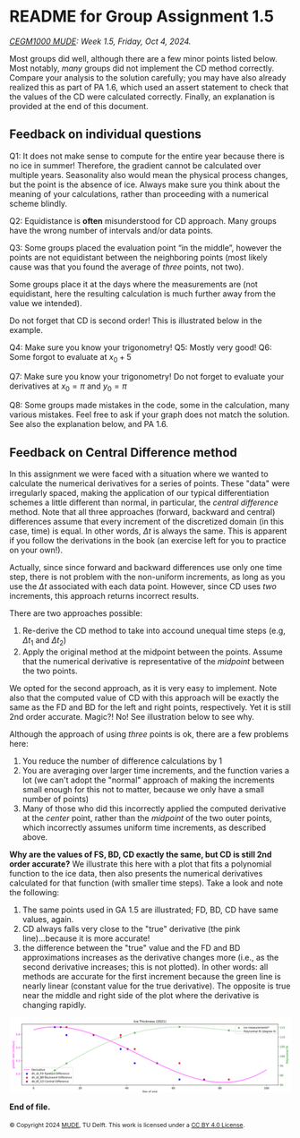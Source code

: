 # README for Group Assignment 1.5

*[CEGM1000 MUDE](http://mude.citg.tudelft.nl/): Week 1.5, Friday, Oct 4, 2024.*

Most groups did well, although there are a few minor points listed below. Most notably, _many_ groups did not implement the CD method correctly. Compare your analysis to the solution carefully; you may have also already realized this as part of PA 1.6, which used an assert statement to check that the values of the CD were calculated correctly. Finally, an explanation is provided at the end of this document. 

## Feedback on individual questions

Q1: It does not make sense to compute for the entire year because there is no ice in summer! Therefore, the gradient cannot be calculated over multiple years. Seasonality also would mean the physical process changes, but the point is the absence of ice. Always make sure you think about the meaning of your calculations, rather than proceeding with a numerical scheme blindly. 

Q2: Equidistance is **often** misunderstood for CD approach. Many groups have the wrong number of intervals and/or data points.

Q3: Some groups placed the evaluation point “in the middle”, however the points are not equidistant between the neighboring points (most likely cause was that you found the average of _three_ points, not two).
 
Some groups place it at the days where the measurements are (not equidistant, here the resulting calculation is much further away from the value we intended).
 
Do not forget that CD is second order! This is illustrated below in the example.

Q4: Make sure you know your trigonometry!
Q5: Mostly very good!
Q6: Some forgot to evaluate at $x_0+5$

Q7: Make sure you know your trigonometry! Do not forget to evaluate your derivatives at $x_0= \pi$  and $y_0= \pi$

Q8: Some groups made mistakes in the code, some in the calculation, many various mistakes. Feel free to ask if your graph does not match the solution. See also the explanation below, and PA 1.6.

## Feedback on Central Difference method

In this assignment we were faced with a situation where we wanted to calculate the numerical derivatives for a series of points. These "data" were irregularly spaced, making the application of our typical differentiation schemes a little different than normal, in particular, the _central difference_ method. Note that all three approaches (forward, backward and central) differences assume that every increment of the discretized domain (in this case, time) is equal. In other words, $\Delta t$ is always the same. This is apparent if you follow the derivations in the book (an exercise left for you to practice on your own!).

Actually, since since forward and backward differences use only one time step, there is not problem with the non-uniform increments, as long as you use the $\Delta t$ associated with each data point. However, since CD uses _two_ increments, this approach returns incorrect results.

There are two approaches possible:
1. Re-derive the CD method to take into accound unequal time steps (e.g, $\Delta t_1$ and $\Delta t_2$)
2. Apply the original method at the midpoint between the points. Assume that the numerical derivative is representative of the _midpoint_ between the two points.

We opted for the second approach, as it is very easy to implement. Note also that the computed value of CD with this approach will be exactly the same as the FD and BD for the left and right points, respectively. Yet it is still 2nd order accurate. Magic?! No! See illustration below to see why.

Although the approach of using _three_ points is ok, there are a few problems here:
1. You reduce the number of difference calculations by 1
2. You are averaging over larger time increments, and the function varies a lot (we can't adopt the "normal" approach of making the increments small enough for this not to matter, because we only have a small number of points)
3. Many of those who did this incorrectly applied the computed derivative at the _center_ point, rather than the _midpoint_ of the two outer points, which incorrectly assumes uniform time increments, as described above.

**Why are the values of FS, BD, CD exactly the same, but CD is still 2nd order accurate?** We illustrate this here with a plot that fits a polynomial function to the ice data, then also presents the numerical derivatives calculated for that function (with smaller time steps). Take a look and note the following:

1. The same points used in GA 1.5 are illustrated; FD, BD, CD have same values, again.
2. CD always falls very close to the "true" derivative (the pink line)...because it is more accurate!
3. the difference between the "true" value and the FD and BD approximations increases as the derivative changes more (i.e., as the second derivative increases; this is not plotted). In other words: all methods are accurate for the first increment because the green line is nearly linear (constant value for the true derivative). The opposite is true near the middle and right side of the plot where the derivative is changing rapidly.

![illustration of CD accuracy](./central_diff_illustration.svg)

**End of file.**

<span style="font-size: 75%">
&copy; Copyright 2024 <a rel="MUDE" href="http://mude.citg.tudelft.nl/">MUDE</a>, TU Delft. This work is licensed under a <a rel="license" href="http://creativecommons.org/licenses/by/4.0/">CC BY 4.0 License</a>.